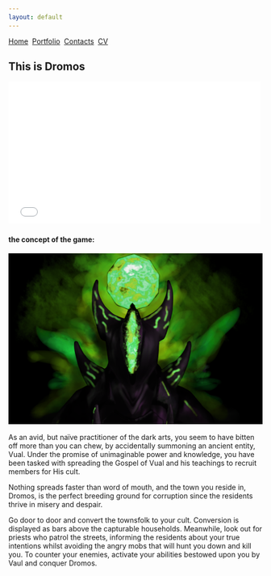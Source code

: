 ```yaml
---
layout: default
---
```


[Home](./)&nbsp;&nbsp;[Portfolio](./portfolio.html)&nbsp;&nbsp;[Contacts](./Contacts.html)&nbsp;&nbsp;[CV](./CV.html)

## This is Dromos

<div>
<iframe width="500" height="281" src="//www.youtube.com/embed/hVF-8pwqSuU" frameborder="0" allowfullscreen=""></iframe>
</div>

#### the concept of the game:

<img src="/Images/Cultist.png" alt="Cultist">

As an avid, but naïve practitioner of the dark arts, you seem to have bitten off more than you can chew, by accidentally summoning an ancient entity, Vual. Under the promise of unimaginable power and knowledge, you have been tasked with spreading the Gospel of Vual and his teachings to recruit members for His cult.

 Nothing spreads faster than word of mouth, and the town you reside in, Dromos, is the perfect breeding ground for corruption since the residents thrive in misery and despair. 

Go door to door and convert the townsfolk to your cult. Conversion is displayed as bars above the capturable households. Meanwhile, look out for priests who patrol the streets, informing the residents about your true intentions whilst avoiding the angry mobs that will hunt you down and kill you. To counter your enemies, activate your abilities bestowed upon you by Vaul and conquer Dromos.







[def]: Cultist.png